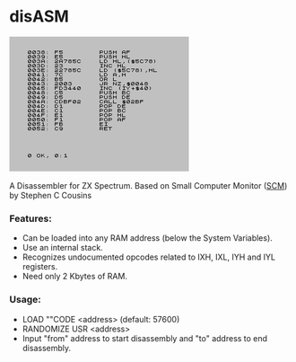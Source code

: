 # disASM
![Screenshot](https://github.com/Antonio-Luque/disASM/blob/main/disASM.png)

A Disassembler for ZX Spectrum. Based on Small Computer Monitor ([SCM](https://smallcomputercentral.com/small-computer-monitor/small-computer-monitor-v1-0/ )) by Stephen C Cousins

### Features:
- Can be loaded into any RAM address (below the System Variables).
- Use an internal stack.
- Recognizes undocumented opcodes related to IXH, IXL, IYH and IYL registers.
- Need only 2 Kbytes of RAM.

### Usage:
- LOAD ""CODE \<address\> (default: 57600)
- RANDOMIZE USR \<address\>
- Input "from" address to start disassembly and "to" address to end disassembly.

